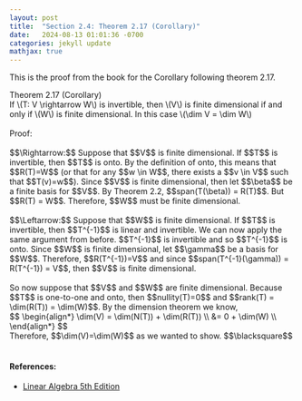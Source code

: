 ```yaml
---
layout: post
title:  "Section 2.4: Theorem 2.17 (Corollary)"
date:   2024-08-13 01:01:36 -0700
categories: jekyll update
mathjax: true
---
```

This is the proof from the book for the Corollary following theorem 2.17. 
<div class="purdiv">
Theorem 2.17 (Corollary)
</div>
<div class="purbdiv">
If \(T: V \rightarrow W\) is invertible, then \(V\) is finite dimensional if and only if \(W\) is finite dimensional. In this case \(\dim V = \dim W\)
</div>
<br>
Proof:
<br>
<br>
$$\Rightarrow:$$ Suppose that $$V$$ is finite dimensional. If $$T$$ is invertible, then $$T$$ is onto. By the definition of onto, this means that $$R(T)=W$$ (or that for any $$w \in W$$, there exists a $$v \in V$$ such that $$T(v)=w$$). Since $$V$$ is finite dimensional, then let $$\beta$$ be a finite basis for $$V$$. By Theorem 2.2, $$span(T(\beta)) = R(T)$$. But $$R(T) = W$$. Therefore, $$W$$ must be finite dimensional.
<br>
<br>
$$\Leftarrow:$$ Suppose that $$W$$ is finite dimensional. If $$T$$ is invertible, then $$T^{-1}$$ is linear and invertible. We can now apply the same argument from before. $$T^{-1}$$ is invertible and so $$T^{-1}$$ is onto. Since $$W$$ is finite dimensional, let $$\gamma$$ be a basis for $$W$$. Therefore, $$R(T^{-1})=V$$ and since $$span(T^{-1}(\gamma)) = R(T^{-1}) = V$$, then $$V$$ is finite dimensional.
<br>
<br>
So now suppose that $$V$$ and $$W$$ are finite dimensional. Because $$T$$ is one-to-one and onto, then $$nullity(T)=0$$ and $$rank(T) = \dim(R(T)) = \dim(W)$$. By the dimension theorem we know, 
<div>
	$$
	\begin{align*}
	\dim(V) = \dim(N(T)) + \dim(R(T)) \\
	        &= 0 + \dim(W) \\
	\end{align*}
	$$
</div>
Therefore, $$\dim(V)=\dim(W)$$ as we wanted to show. $$\blacksquare$$
<br>
<br>
<!------------------------------------------------------------------------------------>
<h4><b>References:</b></h4>
<ul>
<li><a href="https://www.amazon.com/Linear-Algebra-5th-Stephen-Friedberg/dp/0134860241/ref=tmm_hrd_swatch_0?_encoding=UTF8&qid=&sr=">Linear Algebra 5th Edition</a></li>
</ul>
























